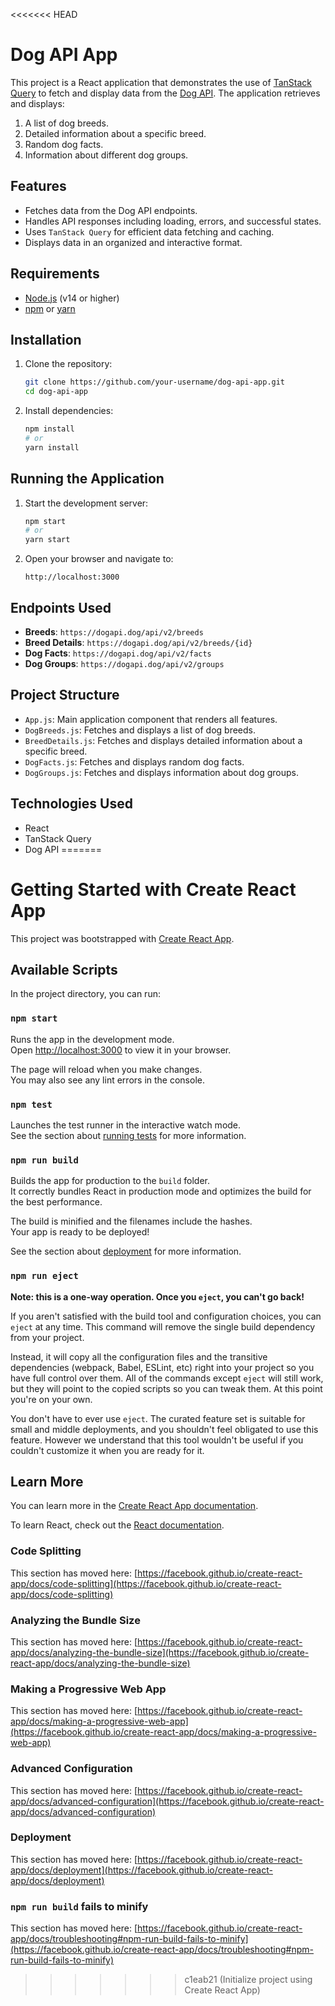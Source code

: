 <<<<<<< HEAD
# Dog API App

This project is a React application that demonstrates the use of [TanStack Query](https://tanstack.com/query/latest/docs/framework/react/quick-start) to fetch and display data from the [Dog API](https://dogapi.dog/). The application retrieves and displays:

1. A list of dog breeds.
2. Detailed information about a specific breed.
3. Random dog facts.
4. Information about different dog groups.

## Features

- Fetches data from the Dog API endpoints.
- Handles API responses including loading, errors, and successful states.
- Uses `TanStack Query` for efficient data fetching and caching.
- Displays data in an organized and interactive format.

## Requirements

- [Node.js](https://nodejs.org/) (v14 or higher)
- [npm](https://www.npmjs.com/) or [yarn](https://yarnpkg.com/)

## Installation

1. Clone the repository:
   ```bash
   git clone https://github.com/your-username/dog-api-app.git
   cd dog-api-app
   ```

2. Install dependencies:
   ```bash
   npm install
   # or
   yarn install
   ```

## Running the Application

1. Start the development server:
   ```bash
   npm start
   # or
   yarn start
   ```

2. Open your browser and navigate to:
   ```
   http://localhost:3000
   ```

## Endpoints Used

- **Breeds**: `https://dogapi.dog/api/v2/breeds`
- **Breed Details**: `https://dogapi.dog/api/v2/breeds/{id}`
- **Dog Facts**: `https://dogapi.dog/api/v2/facts`
- **Dog Groups**: `https://dogapi.dog/api/v2/groups`

## Project Structure

- `App.js`: Main application component that renders all features.
- `DogBreeds.js`: Fetches and displays a list of dog breeds.
- `BreedDetails.js`: Fetches and displays detailed information about a specific breed.
- `DogFacts.js`: Fetches and displays random dog facts.
- `DogGroups.js`: Fetches and displays information about dog groups.

## Technologies Used

- React
- TanStack Query
- Dog API
=======
# Getting Started with Create React App

This project was bootstrapped with [Create React App](https://github.com/facebook/create-react-app).

## Available Scripts

In the project directory, you can run:

### `npm start`

Runs the app in the development mode.\
Open [http://localhost:3000](http://localhost:3000) to view it in your browser.

The page will reload when you make changes.\
You may also see any lint errors in the console.

### `npm test`

Launches the test runner in the interactive watch mode.\
See the section about [running tests](https://facebook.github.io/create-react-app/docs/running-tests) for more information.

### `npm run build`

Builds the app for production to the `build` folder.\
It correctly bundles React in production mode and optimizes the build for the best performance.

The build is minified and the filenames include the hashes.\
Your app is ready to be deployed!

See the section about [deployment](https://facebook.github.io/create-react-app/docs/deployment) for more information.

### `npm run eject`

**Note: this is a one-way operation. Once you `eject`, you can't go back!**

If you aren't satisfied with the build tool and configuration choices, you can `eject` at any time. This command will remove the single build dependency from your project.

Instead, it will copy all the configuration files and the transitive dependencies (webpack, Babel, ESLint, etc) right into your project so you have full control over them. All of the commands except `eject` will still work, but they will point to the copied scripts so you can tweak them. At this point you're on your own.

You don't have to ever use `eject`. The curated feature set is suitable for small and middle deployments, and you shouldn't feel obligated to use this feature. However we understand that this tool wouldn't be useful if you couldn't customize it when you are ready for it.

## Learn More

You can learn more in the [Create React App documentation](https://facebook.github.io/create-react-app/docs/getting-started).

To learn React, check out the [React documentation](https://reactjs.org/).

### Code Splitting

This section has moved here: [https://facebook.github.io/create-react-app/docs/code-splitting](https://facebook.github.io/create-react-app/docs/code-splitting)

### Analyzing the Bundle Size

This section has moved here: [https://facebook.github.io/create-react-app/docs/analyzing-the-bundle-size](https://facebook.github.io/create-react-app/docs/analyzing-the-bundle-size)

### Making a Progressive Web App

This section has moved here: [https://facebook.github.io/create-react-app/docs/making-a-progressive-web-app](https://facebook.github.io/create-react-app/docs/making-a-progressive-web-app)

### Advanced Configuration

This section has moved here: [https://facebook.github.io/create-react-app/docs/advanced-configuration](https://facebook.github.io/create-react-app/docs/advanced-configuration)

### Deployment

This section has moved here: [https://facebook.github.io/create-react-app/docs/deployment](https://facebook.github.io/create-react-app/docs/deployment)

### `npm run build` fails to minify

This section has moved here: [https://facebook.github.io/create-react-app/docs/troubleshooting#npm-run-build-fails-to-minify](https://facebook.github.io/create-react-app/docs/troubleshooting#npm-run-build-fails-to-minify)
>>>>>>> c1eab21 (Initialize project using Create React App)
